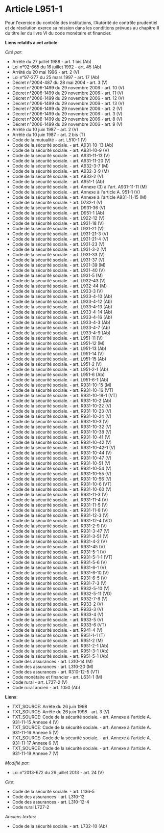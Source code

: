 # Article L951-1

Pour l'exercice du contrôle des institutions, l'Autorité de contrôle prudentiel et de résolution exerce sa mission dans les
conditions prévues au chapitre II du titre Ier du livre VI du code monétaire et financier.

**Liens relatifs à cet article**

_Cité par_:

  - Arrêté du 27 juillet 1988 - art. 1 bis (Ab)
  - Loi n°92-665 du 16 juillet 1992 - art. 45 (Ab)
  - Arrêté du 20 mai 1996 - art. 2 (V)
  - Loi n°97-277 du 25 mars 1997 - art. 17 (Ab)
  - Décret n°2004-487 du 28 mai 2004 - art. 3 (V)
  - Décret n°2006-1499 du 29 novembre 2006 - art. 10 (V)
  - Décret n°2006-1499 du 29 novembre 2006 - art. 11 (V)
  - Décret n°2006-1499 du 29 novembre 2006 - art. 12 (V)
  - Décret n°2006-1499 du 29 novembre 2006 - art. 13 (V)
  - Décret n°2006-1499 du 29 novembre 2006 - art. 2 (V)
  - Décret n°2006-1499 du 29 novembre 2006 - art. 3 (V)
  - Décret n°2006-1499 du 29 novembre 2006 - art. 8 (V)
  - Décret n°2006-1499 du 29 novembre 2006 - art. 9 (V)
  - Arrêté du 10 juin 1987 - art. 2 (V)
  - Arrêté du 10 juin 1987 - art. 2 bis (T)
  - Code de la mutualité - art. L510-1 (V)
  - Code de la sécurité sociale. - art. A931-10-13 (Ab)
  - Code de la sécurité sociale. - art. A931-10-9 (V)
  - Code de la sécurité sociale. - art. A931-11-13 (V)
  - Code de la sécurité sociale. - art. A931-11-20 (V)
  - Code de la sécurité sociale. - art. A932-3-7 (M)
  - Code de la sécurité sociale. - art. A932-3-9 (M)
  - Code de la sécurité sociale. - art. A933-2 (V)
  - Code de la sécurité sociale. - art. A951-1 (Ab)
  - Code de la sécurité sociale. - art. Annexe (3) à l'art. A931-11-11 (M)
  - Code de la sécurité sociale. - art. Annexe à l'article A. 951-1 (V)
  - Code de la sécurité sociale. - art. Annexe à l'article A931-11-15 (M)
  - Code de la sécurité sociale. - art. D732-1 (V)
  - Code de la sécurité sociale. - art. D931-36 (V)
  - Code de la sécurité sociale. - art. D951-1 (Ab)
  - Code de la sécurité sociale. - art. L922-12 (V)
  - Code de la sécurité sociale. - art. L931-18 (V)
  - Code de la sécurité sociale. - art. L931-21 (V)
  - Code de la sécurité sociale. - art. L931-21-3 (V)
  - Code de la sécurité sociale. - art. L931-21-4 (V)
  - Code de la sécurité sociale. - art. L931-23 (V)
  - Code de la sécurité sociale. - art. L931-3-2 (V)
  - Code de la sécurité sociale. - art. L931-33 (V)
  - Code de la sécurité sociale. - art. L931-37 (V)
  - Code de la sécurité sociale. - art. L931-39 (M)
  - Code de la sécurité sociale. - art. L931-40 (V)
  - Code de la sécurité sociale. - art. L931-5 (M)
  - Code de la sécurité sociale. - art. L932-43 (V)
  - Code de la sécurité sociale. - art. L932-44 (M)
  - Code de la sécurité sociale. - art. L933-3 (V)
  - Code de la sécurité sociale. - art. L933-4-10 (Ab)
  - Code de la sécurité sociale. - art. L933-4-12 (Ab)
  - Code de la sécurité sociale. - art. L933-4-13 (Ab)
  - Code de la sécurité sociale. - art. L933-4-14 (Ab)
  - Code de la sécurité sociale. - art. L933-4-16 (Ab)
  - Code de la sécurité sociale. - art. L933-4-3 (Ab)
  - Code de la sécurité sociale. - art. L933-4-7 (Ab)
  - Code de la sécurité sociale. - art. L933-4-9 (Ab)
  - Code de la sécurité sociale. - art. L951-11 (V)
  - Code de la sécurité sociale. - art. L951-12 (M)
  - Code de la sécurité sociale. - art. L951-13 (Ab)
  - Code de la sécurité sociale. - art. L951-14 (V)
  - Code de la sécurité sociale. - art. L951-15 (Ab)
  - Code de la sécurité sociale. - art. L951-2 (V)
  - Code de la sécurité sociale. - art. L951-2-1 (Ab)
  - Code de la sécurité sociale. - art. L951-6 (Ab)
  - Code de la sécurité sociale. - art. L951-6-1 (Ab)
  - Code de la sécurité sociale. - art. R931-10-15 (M)
  - Code de la sécurité sociale. - art. R931-10-16 (VT)
  - Code de la sécurité sociale. - art. R931-10-18-1 (VT)
  - Code de la sécurité sociale. - art. R931-10-2 (Ab)
  - Code de la sécurité sociale. - art. R931-10-22 (V)
  - Code de la sécurité sociale. - art. R931-10-23 (V)
  - Code de la sécurité sociale. - art. R931-10-24 (V)
  - Code de la sécurité sociale. - art. R931-10-3 (V)
  - Code de la sécurité sociale. - art. R931-10-32 (V)
  - Code de la sécurité sociale. - art. R931-10-38 (V)
  - Code de la sécurité sociale. - art. R931-10-41 (V)
  - Code de la sécurité sociale. - art. R931-10-42 (V)
  - Code de la sécurité sociale. - art. R931-10-42-1 (V)
  - Code de la sécurité sociale. - art. R931-10-44 (V)
  - Code de la sécurité sociale. - art. R931-10-47 (V)
  - Code de la sécurité sociale. - art. R931-10-51 (V)
  - Code de la sécurité sociale. - art. R931-10-54 (V)
  - Code de la sécurité sociale. - art. R931-10-55 (V)
  - Code de la sécurité sociale. - art. R931-10-56 (V)
  - Code de la sécurité sociale. - art. R931-10-6 (VT)
  - Code de la sécurité sociale. - art. R931-10-60 (V)
  - Code de la sécurité sociale. - art. R931-11-3 (V)
  - Code de la sécurité sociale. - art. R931-11-4 (V)
  - Code de la sécurité sociale. - art. R931-11-5 (V)
  - Code de la sécurité sociale. - art. R931-11-8 (V)
  - Code de la sécurité sociale. - art. R931-12-3 (V)
  - Code de la sécurité sociale. - art. R931-12-4 (VD)
  - Code de la sécurité sociale. - art. R931-2-9 (V)
  - Code de la sécurité sociale. - art. R931-3-47 (V)
  - Code de la sécurité sociale. - art. R931-3-51 (V)
  - Code de la sécurité sociale. - art. R931-4-2 (V)
  - Code de la sécurité sociale. - art. R931-45 (V)
  - Code de la sécurité sociale. - art. R931-5-1 (V)
  - Code de la sécurité sociale. - art. R931-5-1-1 (VT)
  - Code de la sécurité sociale. - art. R931-5-6 (V)
  - Code de la sécurité sociale. - art. R931-6-1 (V)
  - Code de la sécurité sociale. - art. R931-6-10 (V)
  - Code de la sécurité sociale. - art. R931-6-5 (V)
  - Code de la sécurité sociale. - art. R931-7-3 (V)
  - Code de la sécurité sociale. - art. R932-5-10 (V)
  - Code de la sécurité sociale. - art. R932-5-11 (VD)
  - Code de la sécurité sociale. - art. R932-7-8 (V)
  - Code de la sécurité sociale. - art. R933-2 (V)
  - Code de la sécurité sociale. - art. R933-3 (V)
  - Code de la sécurité sociale. - art. R933-4 (V)
  - Code de la sécurité sociale. - art. R933-5 (V)
  - Code de la sécurité sociale. - art. R933-6 (VT)
  - Code de la sécurité sociale. - art. R941-4 (V)
  - Code de la sécurité sociale. - art. R951-1-1 (T)
  - Code de la sécurité sociale. - art. R951-2 (M)
  - Code de la sécurité sociale. - art. R951-2-1 (Ab)
  - Code de la sécurité sociale. - art. R951-3-1 (Ab)
  - Code de la sécurité sociale. - art. R951-5-1 (Ab)
  - Code des assurances - art. L310-14 (M)
  - Code des assurances - art. L310-20 (M)
  - Code des assurances - art. R310-12-5 (VT)
  - Code monétaire et financier - art. L631-1 (M)
  - Code rural - art. L727-2 (V)
  - Code rural ancien - art. 1050 (Ab)

**Liens**:

  - TXT_SOURCE: Arrêté du 26 juin 1998
  - TXT_SOURCE: Arrêté du 26 juin 1998 - art. 3 (V)
  - TXT_SOURCE: Code de la sécurité sociale. - art. Annexe à l'article A. 931-11-15  Annexe 4 (V)
  - TXT_SOURCE: Code de la sécurité sociale. - art. Annexe à l'article A. 931-11-16  Annexe 5 (V)
  - TXT_SOURCE: Code de la sécurité sociale. - art. Annexe à l'article A. 931-11-17  Annexe 6 (V)
  - TXT_SOURCE: Code de la sécurité sociale. - art. Annexe à l'article A. 931-11-19  Annexe 7 (V)

_Modifié par_:

  - Loi n°2013-672 du 26 juillet 2013 - art. 24 (V)

_Cite_:

  - Code de la sécurité sociale. - art. L136-5
  - Code des assurances - art. L310-12
  - Code des assurances - art. L310-12-4
  - Code rural L727-2

_Anciens textes_:

  - Code de la sécurité sociale. - art. L732-10 (Ab)
